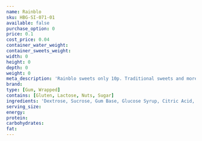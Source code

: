```yaml
---
name: Rainblo
sku: HBG-SI-071-01
available: false
purchase_option: 0
price: 0.1
cost_price: 0.04
container_water_weight: 
container_sweets_weight: 
width: 0
height: 0
depth: 0
weight: 0
meta_description: 'Rainblo sweets only 10p. Traditional sweets and more at Humbugs Confectionery Store. Specialists in satisfying your sweet tooth!'
brand: 
type: [Gum, Wrapped]
contains: [Gluten, Lactose, Nuts, Sugar]
ingredients: 'Dextrose, Sucrose, Gum Base, Glucose Syrup, Citric Acid, Flavourings, Colours: E101, E141, E160E, E163. Glazing Agent: Carnuba Wax, Shellac, Antioxidant E321'
serving_size: 
energy: 
protein: 
carbohydrates: 
fat: 
---
```

